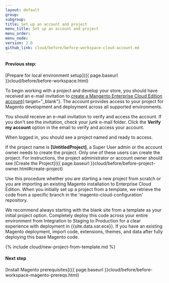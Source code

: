```yaml
---
layout: default
group:
subgroup:
title: Set up an account and project
menu_title: Set up an account and project
menu_order:
menu_node:
version: 2.0
github_link: cloud/before/before-workspace-cloud-account.md
---
```


#### Previous step:
[Prepare for local environment setup]({{ page.baseurl }}cloud/before/before-workspace.html)

To begin working with a project and develop your store, you should have received an e-mail invitation to [create a Mangento Enterprise Cloud Edition account](https://accounts.magento.cloud){:target="\_blank"}. The account provides access to your project for Magento development and deployment across all supported environments.

You should receive an e-mail invitation to verify and access the account. If you don't see the invitation, check your junk e-mail folder. Click the **Verify my account** option in the email to verify and access your account.

When logged in, you should see a project named and ready to access.

If the project name is **[UntitledProject]**, a Super User admin or the account owner needs to create the project. Only one of these users can create the project. For instructions, the project administrator or account owner should see [Create the Project]({{ page.baseurl }}cloud/before/before-project-owner.html#create-project)

Use this procedure whether you are starting a new project from scratch or you are importing an existing Magento installation to Enterprise Cloud Edition. When you initially set up a project from a template, we retrieve the code from a specific branch in the 'magento-cloud-configuration' repository.

<div class="bs-callout bs-callout-info" id="info" markdown="1">
We recommend always starting with the blank site from a template as your initial project option. Completely deploy this code across your entire environment from Integration to Staging to Production for a clear experience with deployment in {{site.data.var.ece}}. If you have an existing Magento deployment, import code, extensions, themes, and data after fully deploying this base Magento code.
</div>

{% include cloud/new-project-from-template.md %}

#### Next step
[Install Magento prerequisites]({{ page.baseurl }}cloud/before/before-workspace-magento-prereqs.html)
